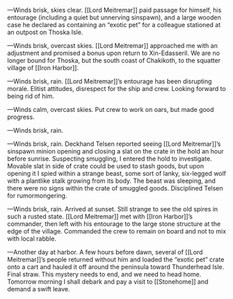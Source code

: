 —Winds brisk, skies clear. [[Lord Meitremar]] paid passage for himself, his entourage (including a quiet but unnerving sinspawn), and a large wooden case he declared as containing an “exotic pet” for a colleague stationed at an outpost on Thoska Isle.  
  
—Winds brisk, overcast skies. [[Lord Meitremar]] approached me with an adjustment and promised a bonus upon return to Xin-Edasseril. We are no longer bound for Thoska, but the south coast of Chakikoth, to the squatter village of [[Iron Harbor]].  
  
—Winds brisk, rain. [[Lord Meitremar]]’s entourage has been disrupting morale. Elitist attitudes, disrespect for the ship and crew. Looking forward to being rid of him.  
  
—Winds calm, overcast skies. Put crew to work on oars, but made good progress.  
  
—Winds brisk, rain.  
  
—Winds brisk, rain. Deckhand Telsen reported seeing [[Lord Meitremar]]’s sinspawn minion opening and closing a slat on the crate in the hold an hour before sunrise. Suspecting smuggling, I entered the hold to investigate. Movable slat in side of crate could be used to stash goods, but upon opening it I spied within a strange beast, some sort of lanky, six-legged wolf with a plantlike stalk growing from its body. The beast was sleeping, and there were no signs within the crate of smuggled goods. Disciplined Telsen for rumormongering.  
  
—Winds brisk, rain. Arrived at sunset. Still strange to see the old spires in such a rusted state. [[Lord Meitremar]] met with [[Iron Harbor]]’s commander, then left with his entourage to the large stone structure at the edge of the village. Commanded the crew to remain on board and not to mix with local rabble.  
  
—Another day at harbor. A few hours before dawn, several of [[Lord Meitremar]]’s people returned without him and loaded the “exotic pet” crate onto a cart and hauled it off around the peninsula toward Thunderhead Isle. Final straw. This mystery needs to end, and we need to head home. Tomorrow morning I shall debark and pay a visit to [[Stonehome]] and demand a swift leave.